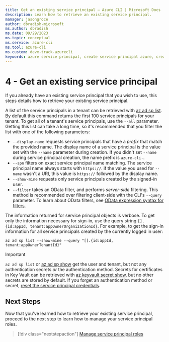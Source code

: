 ```yaml
---
title: Get an existing service principal – Azure CLI | Microsoft Docs
description: Learn how to retrieve an existing service principal.
manager: jasongroce
author: dbradish-microsoft
ms.author: dbradish
ms.date: 09/29/2023
ms.topic: conceptual
ms.service: azure-cli
ms.tool: azure-cli
ms.custom: devx-track-azurecli
keywords: azure service principal, create service principal azure, create service principal azure cli
---
```


# 4 - Get an existing service principal

If you already have an existing service principal that you wish to use, this steps details how to retrieve your existing service principal.

A list of the service principals in a tenant can be retrieved with [az ad sp list](/cli/azure/ad/sp#az-ad-sp-list). By default this command returns the first 100 service principals for your tenant. To get all of a tenant's service principals, use the `--all` parameter. Getting this list can take a long time, so it's recommended that you filter the list with one of the following parameters:

* `--display-name` requests service principals that have a _prefix_ that match the provided name. The display name of a service principal is the value set with the `--name`
parameter during creation. If you didn't set `--name` during service principal creation, the name prefix is `azure-cli-`.
* `--spn` filters on exact service principal name matching. The service principal name always starts with `https://`.
if the value you used for `--name` wasn't a URI, this value is `https://` followed by the display name.
* `--show-mine` requests only service principals created by the signed-in user.
* `--filter` takes an OData filter, and performs _server-side_ filtering. This method is recommended over filtering client-side with the CLI's `--query` parameter. To learn about OData filters, see [OData expression syntax for filters](/rest/api/searchservice/odata-expression-syntax-for-azure-search).

The information returned for service principal objects is verbose. To get only the information necessary for sign-in, use the query string
`[].{id:appId, tenant:appOwnerOrganizationId}`. For example, to get the sign-in information for all service principals created by the currently logged in user:

```azurecli-interactive
az ad sp list --show-mine --query "[].{id:appId, tenant:appOwnerTenantId}"
```

> [!IMPORTANT]
>
> `az ad sp list` or [az ad sp show](/cli/azure/ad/sp#az-ad-sp-show) get the user and tenant, but not any authentication secrets _or_ the authentication method.
> Secrets for certificates in Key Vault can be retrieved with [az keyvault secret show](/cli/azure/keyvault/secret#az-keyvault-secret-show), but no other secrets are stored by default.
> If you forget an authentication method or secret, [reset the service principal credentials](./azure-cli-sp-tutorial-7.md).

## Next Steps

Now that you've learned how to retrieve your existing service principal, proceed to the next step to learn how to manage your service principal roles.

> [!div class="nextstepaction"]
> [Manage service principal roles](./azure-cli-sp-tutorial-5.md)
